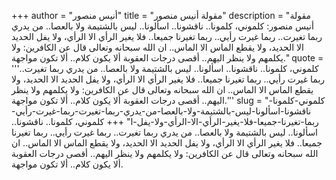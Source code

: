 +++
author = "أنيس منصور"
title = "مقولة أنيس منصور"
description = "مقولة أنيس منصور: كلموني، كلمونا.. ناقشونا.. اسألونا.. ليس بالشتيمة ولا بالعصا.. من يدري ربما تغيرت.. ربما غيرت رأيي.. ربما تغيرنا جميعا.. فلا يغير الرأي الا الرأي، ولا يفل الحديد الا الحديد، ولا يقطع الماس الا الماس.. ان الله سبحانه وتعالى قال عن الكافرين: ولا يكلمهم ولا ينظر اليهم.. أقصى درجات العقوبة ألا يكون كلام.. ألا تكون مواجهة."
quote = '''كلموني، كلمونا.. ناقشونا.. اسألونا.. ليس بالشتيمة ولا بالعصا.. من يدري ربما تغيرت.. ربما غيرت رأيي.. ربما تغيرنا جميعا.. فلا يغير الرأي الا الرأي، ولا يفل الحديد الا الحديد، ولا يقطع الماس الا الماس.. ان الله سبحانه وتعالى قال عن الكافرين: ولا يكلمهم ولا ينظر اليهم.. أقصى درجات العقوبة ألا يكون كلام.. ألا تكون مواجهة.'''
slug = "كلموني-كلمونا-ناقشونا-اسألونا-ليس-بالشتيمة-ولا-بالعصا-من-يدري-ربما-تغيرت-ربما-غيرت-رأيي-ربما-تغيرنا-جميعا-فلا-يغير-الرأي-الا-الرأي-ولا-يفل-ا"
+++
كلموني، كلمونا.. ناقشونا.. اسألونا.. ليس بالشتيمة ولا بالعصا.. من يدري ربما تغيرت.. ربما غيرت رأيي.. ربما تغيرنا جميعا.. فلا يغير الرأي الا الرأي، ولا يفل الحديد الا الحديد، ولا يقطع الماس الا الماس.. ان الله سبحانه وتعالى قال عن الكافرين: ولا يكلمهم ولا ينظر اليهم.. أقصى درجات العقوبة ألا يكون كلام.. ألا تكون مواجهة.
